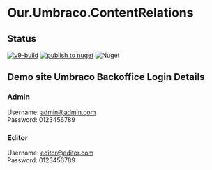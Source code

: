 # Our.Umbraco.ContentRelations

## Status
[![v9-build](https://github.com/erikjanwestendorp/Our.Umbraco.ContentRelations/actions/workflows/build.yml/badge.svg)](https://github.com/erikjanwestendorp/Our.Umbraco.ContentRelations/actions/workflows/build.yml)
[![publish to nuget](https://github.com/erikjanwestendorp/Our.Umbraco.ContentRelations/actions/workflows/publish.yml/badge.svg)](https://github.com/erikjanwestendorp/Our.Umbraco.ContentRelations/actions/workflows/publish.yml)
![Nuget](https://img.shields.io/nuget/dt/Our.Umbraco.ContentRelations)

## Demo site Umbraco Backoffice Login Details

### Admin
Username: admin@admin.com   
Password: 0123456789

### Editor  
Username: editor@editor.com   
Password: 0123456789

